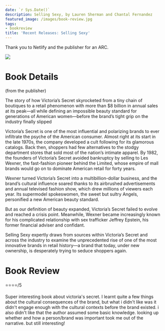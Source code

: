 ```yaml
---
date: `r Sys.Date()`
description: Selling Sexy, by Lauren Sherman and Chantal Fernandez
featured_image: /images/book-review.jpg
tags:
- bookreview
title: 'Recent Releases: Selling Sexy'
---
```


Thank you to Netlify and the publisher for an ARC.

![](https://mpd-biblio-covers.imgix.net/9781250850966.jpg?w=900dpr=2)

# Book Details
(from the publisher)

The story of how Victoria’s Secret skyrocketed from a tiny chain of boutiques to a retail phenomenon with more than $8 billion in annual sales at its peak—all while defining an impossible beauty standard for generations of American women—before the brand’s tight grip on the industry finally slipped

Victoria’s Secret is one of the most influential and polarizing brands to ever infiltrate the psyche of the American consumer. Almost right at its start in the late 1970s, the company developed a cult following for its glamorous catalogs. Back then, shoppers had few alternatives to the stodgy department stores that sold most of the nation’s intimate apparel. By 1982, the founders of Victoria’s Secret avoided bankruptcy by selling to Les Wexner, the fast-fashion pioneer behind the Limited, whose empire of mall brands would go on to dominate American retail for forty years.

Wexner turned Victoria’s Secret into a multibillion-dollar business, and the brand’s cultural influence soared thanks to its airbrushed advertisements and annual televised fashion show, which drew millions of viewers each year. Its supermodel spokeswomen, the sweet but sultry Angels, personified a new American beauty standard.

But as our definition of beauty expanded, Victoria’s Secret failed to evolve and reached a crisis point. Meanwhile, Wexner became increasingly known for his complicated relationship with sex trafficker Jeffrey Epstein, his former financial adviser and confidant.

Selling Sexy expertly draws from sources within Victoria’s Secret and across the industry to examine the unprecedented rise of one of the most innovative brands in retail history—a brand that today, under new ownership, is desperately trying to seduce shoppers again.

# Book Review

:star::star::star::star:/5

Super interesting book about victoria's secret. I learnt quite a few things about the cultural consequences of the brand, but what i didn't like was it didn't engage enough with the cultural contexts before the brand existed. i also didn't like that the author assumed some basic knowledge. looking up whether and how a person/brand was important took me out of the narrative. but still interesting!

